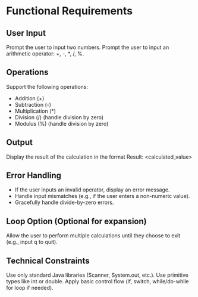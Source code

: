 # Functional Requirements

## User Input
Prompt the user to input two numbers.
Prompt the user to input an arithmetic operator: +, -, *, /, %.

## Operations
Support the following operations:
- Addition (+)
- Subtraction (-)
- Multiplication (*)
- Division (/) (handle division by zero)
- Modulus (%) (handle division by zero)

## Output
Display the result of the calculation in the format
Result: <calculated_value>

## Error Handling
- If the user inputs an invalid operator, display an error message.
- Handle input mismatches (e.g., if the user enters a non-numeric value).
- Gracefully handle divide-by-zero errors.

## Loop Option (Optional for expansion)
Allow the user to perform multiple calculations until they choose to exit (e.g., input q to quit).

## Technical Constraints
Use only standard Java libraries (Scanner, System.out, etc.).
Use primitive types like int or double.
Apply basic control flow (if, switch, while/do-while for loop if needed).